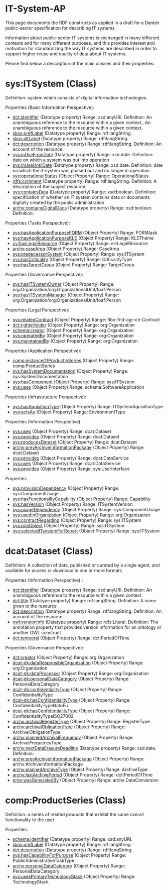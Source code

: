 IT-System-AP
===== 

This page documents the RDF constructs as applied in a draft for a Danish public-sector specification for describing IT systems. 

Information about public-sector IT systems is exchanged in many different contexts and for many different purposes, and this provides interest and motivation for standardizing the way IT systems are described in order to support higher reuse and quality of data about IT systems.

Please find below a description of the  main classes and their properties:


# sys:ITSystem (Class)
Definition: system which consists of digital information technologies

Properties (Basic Information Perspective):
* <dct:identifier> (Datatype property) Range: xsd:anyURI. Definition: An unambiguous reference to the resource within a given context., An unambiguous reference to the resource within a given context.
* <skos:prefLabel> (Datatype property) Range: rdf:langString. 
* <skos:altLabel> (Datatype property) Range: rdf:langString. 
* <dct:description> (Datatype property) Range: rdf:langString. Definition: An account of the resource
* <sys:inUseFromDate> (Datatype property) Range: xsd:date. Definition: date on which a system was put into operation
* <sys:inUseUntilDate> (Datatype property) Range: xsd:date. Definition: date on which the it-system was phased out and no longer in operation
* <sys:operationelStatus>  (Object Property) Range: OperationalStatus
* <rdfs:comment> (Datatype property) Range: rdf:langString. Definition: A description of the subject resource.
* <sys:containsData> (Datatype property) Range: xsd:boolean. Definition: specification of whether an IT system contains data or documents digitally created by the public administration
* <archv:containsDigitalDocs> (Datatype property) Range: xsd:boolean. Definition: 

Properties (Tasks Perspective):
* <sys:hasApplicationPurposeFORM>  (Object Property) Range: FORMtask
* <sys:hasApplicationPurposeKLE>  (Object Property) Range: KLETheme
* <cv:hasLegalResource>  (Object Property) Range: eli:LegalResource
* <archv:caseArea>  (Object Property) Range: CaseArea
* <sys:predecessorSystem>  (Object Property) Range: sys:ITSystem
* <sys:hasCriticality>  (Object Property) Range: CriticalityType
* <sys:hasTargetGroup>  (Object Property) Range: TargetGroup

Properties (Governance Perspective):
* <sys:hasITSystemOwner>  (Object Property) Range: org:Organization/org:OrganizationalUnit/foaf:Person
* <sys:hasITSystemManager>  (Object Property) Range: org:Organization/org:OrganizationalUnit/foaf:Person

Properties (Legal Perspective):
* <sys:relatedContract>  (Object Property) Range: fibo-fnd-agr-ctr:Contract
* <dct:rightsHolder>  (Object Property) Range: org:Organization
* <schema:creator>  (Object Property) Range: org:Organization
* <sys:operatedBy>  (Object Property) Range: org:Organization
* <sys:maintainedBy>  (Object Property) Range: org:Organization

Properties (Application Perspective):
* <comp:instanceOfProductInSeries>  (Object Property) Range: comp:ProductSeries
* <sys:hasSystemDocumentation>  (Object Property) Range: sys:SystemDocumentation
* <sys:hasComponent>  (Object Property) Range: sys:ITSystem
* <sys:uses>  (Object Property) Range: schema:SoftwareApplication

Properties (Infrastructure Perspective):
* <sys:hasAquisitionType>  (Object Property) Range: ITSystemAquisitionType
* <sys:actsAs>  (Object Property) Range: EnvironmentType

Properties (Information Perspective):
* <sys:uses>  (Object Property) Range: dcat:Dataset
* <sys:provides>  (Object Property) Range: dcat:Dataset
* <sys:producesDataset>  (Object Property) Range: dcat:Dataset
* <archv:prevArchiveInformationPackage>  (Object Property) Range: dcat:Dataset
* <sys:provides>  (Object Property) Range: dcat:DataService
* <sys:uses>  (Object Property) Range: dcat:DataService
* <sys:provides>  (Object Property) Range: sys:UserInterface

Properties
* <sys:provisionDependency>  (Object Property) Range: sys:ComponentUsage
* <sys:hasFunctionalityCapability>  (Object Property) Range: Capability
* <sys:hasVersion>  (Object Property) Range: ITSystemVersion
* <sys:usageDependency>  (Object Property) Range: sys:ComponentUsage
* <sys:usedInOrganization>  (Object Property) Range: org:Organization
* <sys:contractRegarding>  (Object Property) Range: sys:ITSystem
* <sys:roleObject>  (Object Property) Range: sys:ITSystem
* <sys:selectedITsystemForReport>  (Object Property) Range: sys:ITSystem
 

# dcat:Dataset (Class)
Definition: 
A collection of data, published or curated by a single agent, and available for access or download in one or more formats

Properties (Information Perspective)::
* <dct:identifier> (Datatype property) Range: xsd:anyURI. Definition: An unambiguous reference to the resource within a given context.
* <dct:title> (Datatype property) Range: rdf:langString. Definition: A name given to the resource
* <dct:description> (Datatype property) Range: rdf:langString. Definition: An account of the resource
* <owl:versionInfo> (Datatype property) Range: rdfs:Literal. Definition: The annotation property that provides version information for an ontology or another OWL construct
* <dct:temporal>  (Object Property) Range: dct:PeriodOfTime

Properties (Governance Perspective)::
* <dct:creator>  (Object Property) Range: org:Organization
* <dcat-dk:dataResponsibleOrganisation>  (Object Property) Range: org:Organization
* <dcat-dk:dataProcessor>  (Object Property) Range: org:Organization
* <dcat-dk:personalDataCategory>  (Object Property) Range: PersonalDataCategory
* <dcat-dk:confidentialityType>  (Object Property) Range: ConfidentialityType
* <dcat-dk:hasConfidentialityType>  (Object Property) Range: ConfidentialityTypeNatoEu
* <dcat-dk:hasConfidentialityType>  (Object Property) Range: ConfidentialityTypeISO27002
* <archv:archivalRegisterType>  (Object Property) Range: RegisterType
* <archv:archivalObligationType>  (Object Property) Range: ArchivalObligationType
* <archv:plannedArchivalFrequency>  (Object Property) Range: ArchivalFrequencyType
* <archv:nextDataErasureDeadline> (Datatype property) Range: xsd:date. Definition: 
* <archv:prevArchiveInformationPackage>  (Object Property) Range: archv:ArchiveInformationPackage
* <archv:plannedArchiveType>  (Object Property) Range: ArchiveType
* <archv:lastArchivePeriod>  (Object Property) Range: dct:PeriodOfTime
* <prov:wasGeneratedBy>  (Object Property) Range: archv:DataConversion

# comp:ProductSeries (Class)
Definition: a series of related products that exhibit the same overall functionality to the user

Properties:
* <schema:identifier> (Datatype property) Range: xsd:anyURI. 
* <skos:prefLabel> (Datatype property) Range: rdf:langString. 
* <dct:description> (Datatype property) Range: rdf:langString.
* <sys:hasCapabilityForPurpose>  (Object Property) Range: PublicAdministrativeTaskType
* <archv:personalDataCategory>  (Object Property) Range: PersonalDataCategory
* <sys:usesPrimaryTechnologyStack>  (Object Property) Range: TechnologyStack
 
